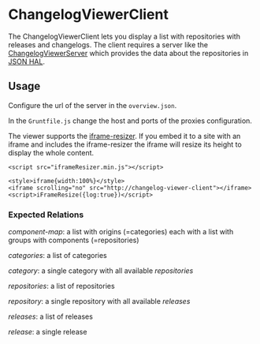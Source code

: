 # ChangelogViewerClient

The ChangelogViewerClient lets you display a list with repositories with releases and changelogs.
The client requires a server like the [ChangelogViewerServer](https://github.com/LaxarApps/changelog-viewer-server) which provides the data about the repositories in [JSON HAL](https://tools.ietf.org/html/draft-kelly-json-hal-07).


## Usage

Configure the url of the server in the `overview.json`.

In the `Gruntfile.js` change the host and ports of the proxies configuration.

The viewer supports the [iframe-resizer](https://github.com/davidjbradshaw/iframe-resizer).
If you embed it to a site with an iframe and includes the iframe-resizer the iframe will resize its height to display the whole content.

```
<script src="iframeResizer.min.js"></script>

<style>iframe{width:100%}</style>
<iframe scrolling="no" src="http://changelog-viewer-client"></iframe>
<script>iFrameResize({log:true})</script>
```


### Expected Relations

*component-map*: a list with origins (=categories) each with a list with groups with components (=repositories)

*categories*: a list of categories

*category*: a single category with all available *repositories*

*repositories*: a list of repositories

*repository*: a single repository with all available *releases*

*releases*: a list of releases

*release*: a single release


